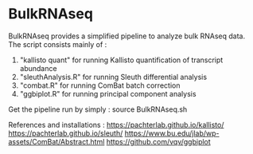 # BulkRNAseq

BulkRNAseq provides a simplified pipeline to analyze bulk RNAseq data.
The script consists mainly of :

1) "kallisto quant" for running Kallisto quantification of transcript abundance
2) "sleuthAnalysis.R" for running Sleuth differential analysis
3) "combat.R" for running ComBat batch correction
4) "ggbiplot.R" for running principal component analysis

Get the pipeline run by simply :
source BulkRNAseq.sh

References and installations :
https://pachterlab.github.io/kallisto/
https://pachterlab.github.io/sleuth/
https://www.bu.edu/jlab/wp-assets/ComBat/Abstract.html
https://github.com/vqv/ggbiplot
